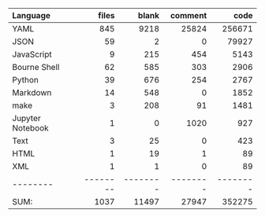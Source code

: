 Language|files|blank|comment|code
:-------|-------:|-------:|-------:|-------:
YAML|845|9218|25824|256671
JSON|59|2|0|79927
JavaScript|9|215|454|5143
Bourne Shell|62|585|303|2906
Python|39|676|254|2767
Markdown|14|548|0|1852
make|3|208|91|1481
Jupyter Notebook|1|0|1020|927
Text|3|25|0|423
HTML|1|19|1|89
XML|1|1|0|89
--------|--------|--------|--------|--------
SUM:|1037|11497|27947|352275

